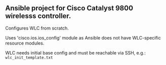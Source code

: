 ## Ansible project for Cisco Catalyst 9800 wirelesss controller.

Configures WLC from scratch.

Uses 'cisco.ios.ios_config' module as Ansible does not have WLC-specific resource modules. 

WLC needs initial base config and must be reachable via SSH, e.g.: `wlc_init_template.txt`
